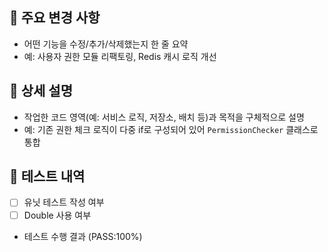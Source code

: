 ## :pushpin: 주요 변경 사항
- 어떤 기능을 수정/추가/삭제했는지 한 줄 요약  
- 예: 사용자 권한 모듈 리팩토링, Redis 캐시 로직 개선

## :page_facing_up: 상세 설명
- 작업한 코드 영역(예: 서비스 로직, 저장소, 배치 등)과 목적을 구체적으로 설명  
- 예: 기존 권한 체크 로직이 다중 if로 구성되어 있어 `PermissionChecker` 클래스로 통합
## :test_tube: 테스트 내역
- [ ] 유닛 테스트 작성 여부  
- [ ] Double 사용 여부  
- 테스트 수행 결과 (PASS:100%)